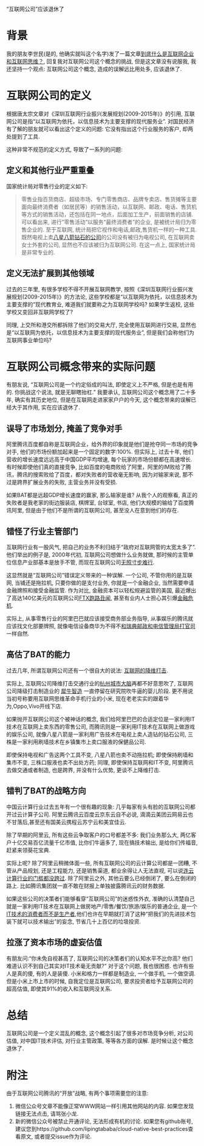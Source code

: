 “互联网公司”应该退休了

# 背景
我的朋友李世民(是的, 他确实就叫这个名字)发了一篇文章[到底什么是互联网企业和互联网思维？](https://mp.weixin.qq.com/s/R4VZ5kX17ujKofYsbmZcTA), 回复我对互联网公司这个概念的挑战, 但是这文章没有说服我, 我还坚持一个观点: 互联网公司这个概念, 造成的误解远比用处多, 应该退休了. 

# 互联网公司的定义
根据唐太宗文章对《深圳互联网行业振兴发展规划(2009-2015年)》的引用, 互联网公司是指“以互联网为依托，以信息技术为主要支撑的现代服务业”. 对国民经济有了解的朋友就可以看出这个定义的问题: 它没有指出这个行业服务的客户, 却两处提到了工具. 

这种非常不规范的定义方式, 导致了一系列的问题:

## 定义和其他行业严重重叠
国家统计局对零售行业的定义如下: 
> 零售业指百货商店、超级市场、专门零售商店、品牌专卖店、售货摊等主要面向最终消费者（如居民等）的销售活动，以互联网、邮政、电话、售货机等方式的销售活动，还包括在同一地点，后面加工生产，前面销售的店铺.
可以看出来, 进行”零售活动“以服务“最终消费者”的企业, 是被统计局归为零售企业的. 至于互联网, 统计局把它视作和电话,邮政,售货机一样的一种工具. 既然电视上卖[八星八箭钻石的公司](https://mp.weixin.qq.com/s/GLaO2LgGFhyRk1QPz6CPew)的公司没有被归为电视公司, 在互联网卖女士外套的公司, 显然也不应该被归为互联网公司. 在这一点上, 国家统计局是非常专业的.

## 定义无法扩展到其他领域
过去的三年里, 有很多学校不得不开展互联网教学, 按照《深圳互联网行业振兴发展规划(2009-2015年)》的方法论, 这些学校都是“以互联网为依托，以信息技术为主要支撑的”现代教育业, 难道我们就要称之为互联网学校吗? 如果学生返校, 这些学校又变回非互联网学校了?

同理, 上交所和港交所都拆除了他们的交易大厅, 完全使用互联网进行交易, 显然也是“以互联网为依托，以信息技术为主要支撑的现代服务业”, 但是我们会称他们为互联网事业单位吗?

# 互联网公司概念带来的实际问题
有朋友说, “互联网公司是一个约定俗成的叫法, 即使定义上不严格, 但是也是有用的. 你挑战这个说法, 就是无聊瞎抬杠.” 我要承认, 互联网公司这个概念用了二十多年, 确实有其历史地位, 但是在互联网走进家家户户的今天, 这个概念带来的误解已经大于其作用, 实在应该退休了. 

## 误导了市场划分, 掩盖了竞争对手
阿里腾讯百度都自称是互联网企业，给外界的印象就是他们是抢夺同一市场的竞争对手, 他们的市场份额加起来是一个固定的数字:100%. 但实际上, 过去十年, 他们营收的增长速度远远高于中国GDP平均增速, 每个玩家的市场份额都在高速增长. 有时候即使他们真的直接竞争, 比如百度的电商败给了阿里，阿里的IM败给了腾讯，腾讯的搜索败给了百度，都对失败者的营收毫无影响, 因为对输家来说, 那不过是跨界扩展业务的失败, 主营业务并没有受损.

如果BAT都是远超GDP增长速度的赢家, 那么输家是谁? 从我个人的观察看, 真正的失败者是我老家的街边服装店, 棋牌室, 台球室, 书店, 他们大规模的输给了百度腾讯阿里, 但是由于他们不是所谓的互联网公司, 甚至没人在意到他们的存在.

## 错怪了行业主管部门
互联网行业有一股风气, 把自己的业务不利归结于“政府对互联网管的太宽太多了”. 他们举出的例子是, 2000年代初, 互联网公司想做什么业务就做, 那时候的主管单位信息产业部基本是放手不管, 而现在互联网公司[无照寸步难行](https://mp.weixin.qq.com/s/OhOqrqFhg8T0eJ21g7dq0w). 

这显然就是“互联网公司”错误定义带来的一种误解. 一个公司, 不管你用的是互联网, 当铺还是拖拉机, 只要你做的是支付业务, 你就是一个金融企业, 当然需要申请金融牌照和接受金融监管. 作为对比, 金融资本可以轻松规避监管的美国, 最近爆出了高达140亿美元的互联网公司[FTX跑路丑闻](https://mp.weixin.qq.com/s/VKM5fn9us-mtaQbPuXXW0w), 甚至有业内人士担心其引爆[金融危机](https://mp.weixin.qq.com/s/mpJvkSCb3iNv8s5EaBslVg).

实际上, 从事零售行业的阿里巴巴就应该接受商务部业务指导, 从事娱乐的腾讯就应该找文化部要牌照, 就像电信设备商华为不得不[和瑞典邮政和电信管理局打官司](https://mp.weixin.qq.com/s/NGBIz9XGL6Sh3Q7Dbc4HNA)一样自然. 

## 高估了BAT的能力
过去几年, 所谓互联网公司还有一个很自大的说法: [互联网的降维打击](https://mp.weixin.qq.com/s/8DMGdhLYpT0cDvfDzRpURQ). 

实际上, 互联网公司降维打击交通行业的[杭州城市大脑](https://mp.weixin.qq.com/s/_CfgTUMwqh0qOoGdXvOolA)再都不好意思吹了, 互联网公司降级打击制造业的 [犀牛智造](https://mp.weixin.qq.com/s/-1ll_kUsRsnHCazLdV46Rg) 一直停留在研究院吹牛逼的婴儿阶段. 更不用说当初号称要用互联网思维革命手机行业的小米, 现在老老实实的跟着华为,Oppo,Vivo开线下店.

如果抛开互联网公司这个被神话的概念, 我们给阿里巴巴的合适定位是一家利用IT技术在互联网上卖东西的零售公司, 而腾讯则是一家利用IT技术在互联网上做游戏的娱乐公司, 就像八星八箭是一家利用广告技术在电视上卖人造钻的钻石公司, 三株是一家利用刷墙技术在乡镇集市上卖口服液的保健品公司. 

即使保持电视和广告这两个工具不变, 八星八箭也卖不动拖拉机; 即使保持刷墙和集市不变, 三株口服液也卖不出处方药; 同理, 即使保持互联网和IT不变, 阿里腾讯去做交通或者制造, 也是跨界, 并没有什么优势, 更谈不上降维打击. 

## 错判了BAT的战略方向
中国云计算行业过去五年有一个很有趣的现象: 几乎每家有头有脸的互联网公司都开过云计算子公司.
阿里云腾讯云百度云京东云自不必说, 滴滴云美团云网易云也不甘落后,甚至还有国美云携程云苏宁云和美宜佳云.

除了早期的阿里云, 所有这些云争取客户的口号都差不多: 我们业务那么大, 两亿客户十亿交易百亿流量千亿市值, 比你们牛逼多了, 现在搞技术输出, 是给你们传福音, 赶紧来领葵花宝典.

实际上呢? 除了阿里云稍微体面一些, 所有互联网公司的云计算公司都是一团糟, 不管从产品规划, 还是工程能力, 还是销售渠道, 都业余得让人无法直视, 可以说[连云计算行业的门槛都没跨过](https://mp.weixin.qq.com/s/mMvDiTiMOt6eiTTYbHvbbQ). 除了阿里云之外, 其他云要么已经倒闭了, 要么在倒闭的路上. 比如腾讯集团就一直不敢在财报上单独披露腾讯云的财务数据.

如果这些公司的决策者们能够看穿“互联网公司”的迷惑性外衣, 准确的认清楚自己就是一家利用IT技术在互联网上做房地产/零售/餐饮/旅游/娱乐的普通企业, 是一个[IT技术的消费者而不是生产者](https://mp.weixin.qq.com/s/tfxXbVI6JoZ2KfS-6fOOIw),他们也许在早期就打消了这种“把我们的先进技术包装下就可以技术输出”的妄念, 节省几十上百亿的垃圾投资.

## 拉涨了资本市场的虚妄估值
有朋友问:“你未免自视甚高了, 互联网公司的决策者们的认知水平不比你高? 他们难道认识不到自己其实对IT技术毫无贡献?” 对于这个问题, 我也很困惑. 也许有些人是真的傻, 有的人是装傻. 小米和格力一样都是制造业, 一个做手机, 一个做空调. 但是小米上市上市的时候, 自我定位是互联网公司, 要求投资者给予互联网公司的超高估值, 即使其91%的收入和互联网没关系.

# 总结
互联网公司是一个定义混乱的概念, 这个概念引起了很多对市场竞争分析, 对公司估值, 对中国IT技术评估, 对行业主管政策, 等等各方面的误解. 是时候让这个概念退休了.

# 附注
由于互联网公司腾讯的“开放”战略, 有两个事项需要您的注意:
1. 微信公众号文章不能像正常WWW网站一样引用其他网站的内容. 如果您发现链接无法点击, 请骂张小龙.
2. 新的微信公众号被禁止开通评论, 无法形成有机的讨论.
如果您有github账号, 建议您到https://github.com/lipingtababa/cloud-native-best-practices查看原文, 或者提交issue作为评论.